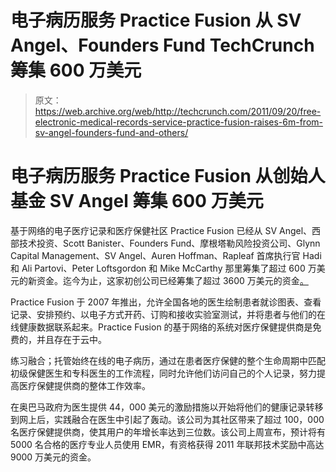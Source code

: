 # 电子病历服务 Practice Fusion 从 SV Angel、Founders Fund TechCrunch 筹集 600 万美元

> 原文：<https://web.archive.org/web/http://techcrunch.com/2011/09/20/free-electronic-medical-records-service-practice-fusion-raises-6m-from-sv-angel-founders-fund-and-others/>

# 电子病历服务 Practice Fusion 从创始人基金 SV Angel 筹集 600 万美元

基于网络的电子医疗记录和医疗保健社区 Practice Fusion 已经从 SV Angel、西部技术投资、Scott Banister、Founders Fund、摩根塔勒风险投资公司、Glynn Capital Management、SV Angel、Auren Hoffman、Rapleaf 首席执行官 Hadi 和 Ali Partovi、Peter Loftsgordon 和 Mike McCarthy 那里筹集了超过 600 万美元的新资金。迄今为止，这家初创公司已经筹集了超过 3600 万美元的资金[。](https://web.archive.org/web/20230203152215/https://techcrunch.com/2011/04/05/free-electronic-medical-records-service-practice-fusion-raises-23-million/)

Practice Fusion 于 2007 年推出，允许全国各地的医生绘制患者就诊图表、查看记录、安排预约、以电子方式开药、订购和接收实验室测试，并将患者与他们的在线健康数据联系起来。Practice Fusion 的基于网络的系统对医疗保健提供商是免费的，并且存在于云中。

练习融合；托管始终在线的电子病历，通过在患者医疗保健的整个生命周期中匹配初级保健医生和专科医生的工作流程，同时允许他们访问自己的个人记录，努力提高医疗保健提供商的整体工作效率。

在奥巴马政府为医生提供 44，000 美元的激励措施以开始将他们的健康记录转移到网上后，实践融合在医生中引起了轰动。该公司为其社区带来了超过 100，000 名医疗保健提供商，使其用户的年增长率达到三位数。该公司上周宣布，预计将有 5000 名合格的医疗专业人员使用 EMR，有资格获得 2011 年联邦技术奖励中高达 9000 万美元的资金。